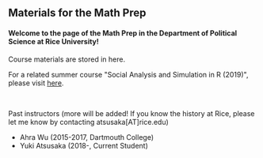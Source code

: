 ## Materials for the Math Prep

#### Welcome to the page of the Math Prep in the Department of Political Science at Rice University!
Course materials are stored in here.

For a related summer course "Social Analysis and Simulation in R (2019)", please visit [here](https://github.com/YukiAtsusaka/R_2019).



<br>

Past instructors (more will be added! If you know the history at Rice, please let me know by contacting atsusaka[AT]rice.edu)

- Ahra Wu (2015-2017, Dartmouth College)
- Yuki Atsusaka (2018-, Current Student)
